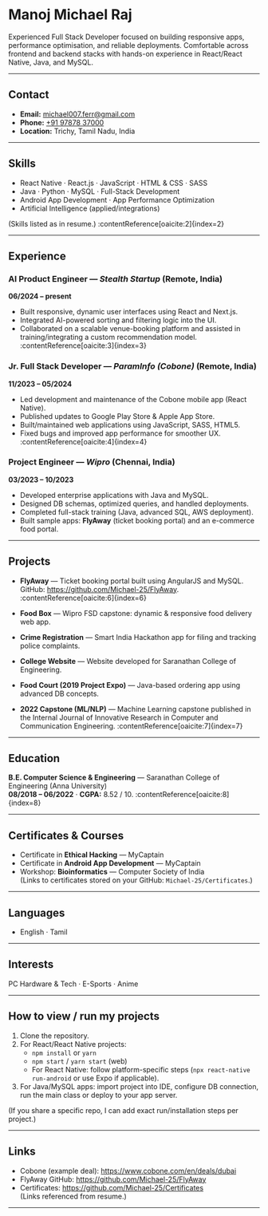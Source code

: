# Manoj Michael Raj

Experienced Full Stack Developer focused on building responsive apps, performance optimisation, and reliable deployments. Comfortable across frontend and backend stacks with hands-on experience in React/React Native, Java, and MySQL.  

---

## Contact
- **Email:** [michael007.ferr@gmail.com](mailto:michael007.ferr@gmail.com)  
- **Phone:** [+91 97878 37000](tel:+919787837000)  
- **Location:** Trichy, Tamil Nadu, India

---

## Skills
- React Native · React.js · JavaScript · HTML & CSS · SASS  
- Java · Python · MySQL · Full-Stack Development  
- Android App Development · App Performance Optimization  
- Artificial Intelligence (applied/integrations)

(Skills listed as in resume.) :contentReference[oaicite:2]{index=2}

---

## Experience

### AI Product Engineer — *Stealth Startup* (Remote, India)  
**06/2024 – present**  
- Built responsive, dynamic user interfaces using React and Next.js.  
- Integrated AI-powered sorting and filtering logic into the UI.  
- Collaborated on a scalable venue-booking platform and assisted in training/integrating a custom recommendation model. :contentReference[oaicite:3]{index=3}

### Jr. Full Stack Developer — *ParamInfo (Cobone)* (Remote, India)  
**11/2023 – 05/2024**  
- Led development and maintenance of the Cobone mobile app (React Native).  
- Published updates to Google Play Store & Apple App Store.  
- Built/maintained web applications using JavaScript, SASS, HTML5.  
- Fixed bugs and improved app performance for smoother UX. :contentReference[oaicite:4]{index=4}

### Project Engineer — *Wipro* (Chennai, India)  
**03/2023 – 10/2023**  
- Developed enterprise applications with Java and MySQL.  
- Designed DB schemas, optimized queries, and handled deployments.  
- Completed full-stack training (Java, advanced SQL, AWS deployment).  
- Built sample apps: **FlyAway** (ticket booking portal) and an e-commerce food portal. 

---

## Projects
- **FlyAway** — Ticket booking portal built using AngularJS and MySQL.  
  GitHub: https://github.com/Michael-25/FlyAway. :contentReference[oaicite:6]{index=6}

- **Food Box** — Wipro FSD capstone: dynamic & responsive food delivery web app.

- **Crime Registration** — Smart India Hackathon app for filing and tracking police complaints.

- **College Website** — Website developed for Saranathan College of Engineering.

- **Food Court (2019 Project Expo)** — Java-based ordering app using advanced DB concepts.

- **2022 Capstone (ML/NLP)** — Machine Learning capstone published in the Internal Journal of Innovative Research in Computer and Communication Engineering. :contentReference[oaicite:7]{index=7}

---

## Education
**B.E. Computer Science & Engineering** — Saranathan College of Engineering (Anna University)  
**08/2018 – 06/2022** · **CGPA:** 8.52 / 10. :contentReference[oaicite:8]{index=8}

---

## Certificates & Courses
- Certificate in **Ethical Hacking** — MyCaptain  
- Certificate in **Android App Development** — MyCaptain  
- Workshop: **Bioinformatics** — Computer Society of India  
(Links to certificates stored on your GitHub: `Michael-25/Certificates`.) 

---

## Languages
- English · Tamil

---

## Interests
PC Hardware & Tech · E-Sports · Anime

---

## How to view / run my projects
1. Clone the repository.  
2. For React/React Native projects:
   - `npm install` or `yarn`  
   - `npm start` / `yarn start` (web)  
   - For React Native: follow platform-specific steps (`npx react-native run-android` or use Expo if applicable).  
3. For Java/MySQL apps: import project into IDE, configure DB connection, run the main class or deploy to your app server.

(If you share a specific repo, I can add exact run/installation steps per project.)

---

## Links
- Cobone (example deal): https://www.cobone.com/en/deals/dubai  
- FlyAway GitHub: https://github.com/Michael-25/FlyAway  
- Certificates: https://github.com/Michael-25/Certificates  
(Links referenced from resume.) 

---
